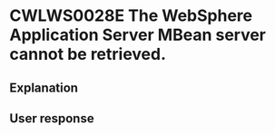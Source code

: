 # CWLWS0028E The WebSphere Application Server MBean server cannot be retrieved.

## Explanation

## User response